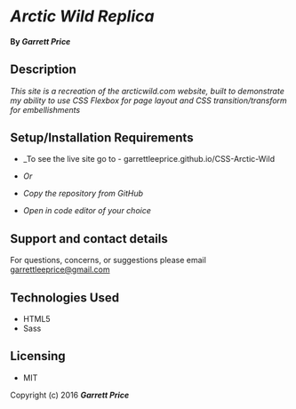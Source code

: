 # _Arctic Wild Replica_


#### By _Garrett Price_


## Description

_This site is a recreation of the arcticwild.com website, built to demonstrate my ability to use CSS Flexbox for page layout and CSS transition/transform for embellishments_

## Setup/Installation Requirements

* _To see the live site go to - garrettleeprice.github.io/CSS-Arctic-Wild

* _Or_

* _Copy the repository from GitHub_
* _Open in code editor of your choice_

## Support and contact details

For questions, concerns, or suggestions please email garrettleeprice@gmail.com


## Technologies Used

* HTML5
* Sass

## Licensing

* MIT

Copyright (c) 2016 **_Garrett Price_**
